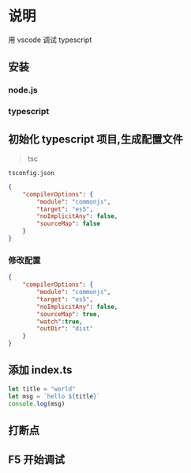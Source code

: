 # 说明

用 vscode 调试 typescript

## 安装
### node.js
### typescript

## 初始化 typescript 项目,生成配置文件
>tsc

`tsconfig.json`
``` json
{
    "compilerOptions": {
        "module": "commonjs",
        "target": "es5",
        "noImplicitAny": false,
        "sourceMap": false
    }
}
```
### 修改配置
``` json
{
    "compilerOptions": {
        "module": "commonjs",
        "target": "es5",
        "noImplicitAny": false,
        "sourceMap": true,
        "watch":true,
        "outDir": "dist"
    }
}
```

## 添加 index.ts
``` typescript
let title = "world"
let msg = `hello ${title}`
console.log(msg)
```

## 打断点

## F5 开始调试
